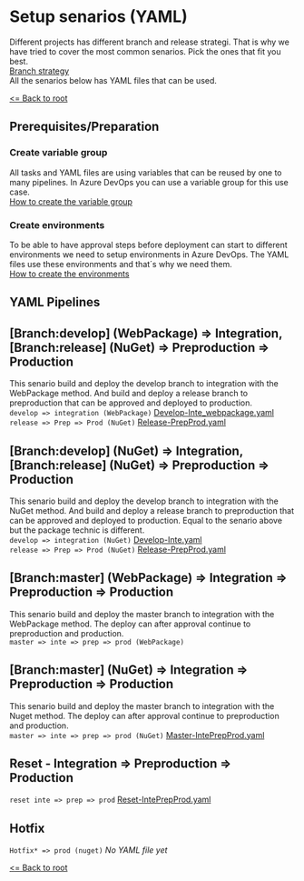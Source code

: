 # Setup senarios (YAML)
Different projects has different branch and release strategi. That is why we have tried to cover the most common senarios. Pick the ones that fit you best.   
[Branch strategy](BranchStrategy.md)  
All the senarios below has YAML files that can be used.

[<= Back to root](../README.md)

## Prerequisites/Preparation
### Create variable group
All tasks and YAML files are using variables that can be reused by one to many pipelines. In Azure DevOps you can use a variable group for this use case.  
[How to create the variable group](CreateVariableGroup.md)  

### Create environments
To be able to have approval steps before deployment can start to different environments we need to setup environments in Azure DevOps. The YAML files use these environments and that´s why we need them.  
[How to create the environments](CreateEnvironments.md)  

## YAML Pipelines
## [Branch:develop] (WebPackage) => Integration, [Branch:release] (NuGet) => Preproduction => Production
This senario build and deploy the develop branch to integration with the WebPackage method. And build and deploy a release branch to preproduction that can be approved and deployed to production.  
`develop => integration (WebPackage)` [Develop-Inte_webpackage.yaml](../Pipelines/Develop-Inte_webpackage.yml)  
`release => Prep => Prod (NuGet)` [Release-PrepProd.yaml](../Pipelines/Release-PrepProd.yml)  

## [Branch:develop] (NuGet) => Integration, [Branch:release] (NuGet) => Preproduction => Production
This senario build and deploy the develop branch to integration with the NuGet method. And build and deploy a release branch to preproduction that can be approved and deployed to production. Equal to the senario above but the package technic is different.  
`develop => integration (NuGet)` [Develop-Inte.yaml](../Pipelines/Develop-Inte.yml)  
`release => Prep => Prod (NuGet)` [Release-PrepProd.yaml](../Pipelines/Release-PrepProd.yml)  

## [Branch:master] (WebPackage) => Integration => Preproduction => Production
This senario build and deploy the master branch to integration with the WebPackage method. The deploy can after approval continue to preproduction and production.  
`master => inte => prep => prod (WebPackage)`  

## [Branch:master] (NuGet) => Integration => Preproduction => Production
This senario build and deploy the master branch to integration with the Nuget method. The deploy can after approval continue to preproduction and production.  
`master => inte => prep => prod (NuGet)` [Master-IntePrepProd.yaml](../Pipelines/Master-IntePrepProd.yml)  

## Reset - Integration => Preproduction => Production
`reset inte => prep => prod` [Reset-IntePrepProd.yaml](../Pipelines/Reset-IntePrepProd.yml)  

## Hotfix
`Hotfix* => prod (nuget)`  *No YAML file yet*

[<= Back to root](../README.md)
